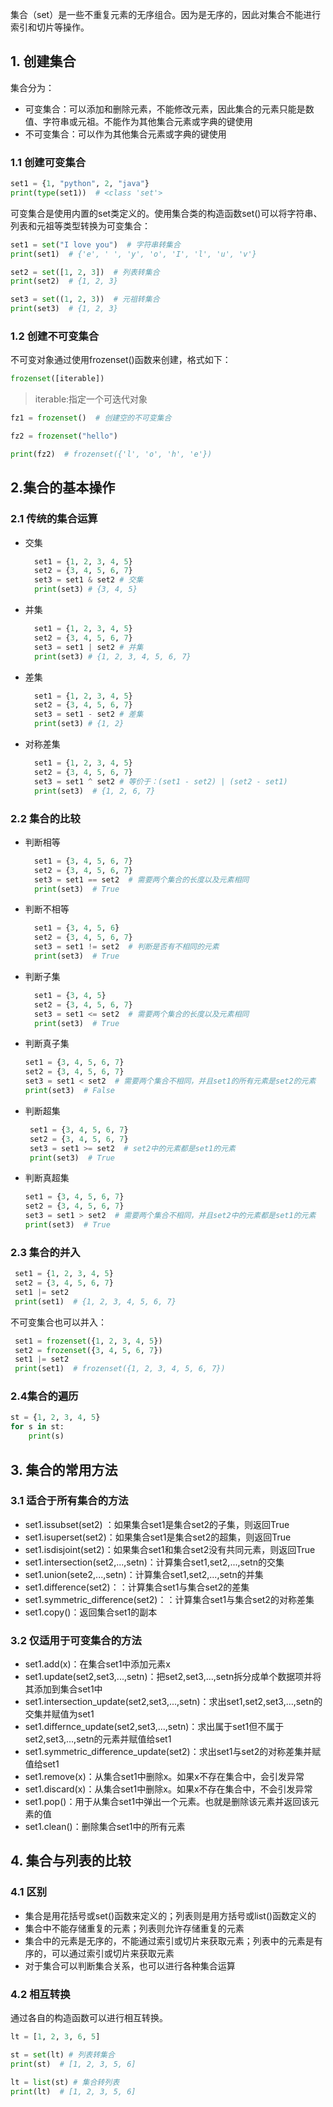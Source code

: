 集合（set）是一些不重复元素的无序组合。因为是无序的，因此对集合不能进行索引和切片等操作。

## 1. 创建集合
集合分为：
- 可变集合：可以添加和删除元素，不能修改元素，因此集合的元素只能是数值、字符串或元祖。不能作为其他集合元素或字典的键使用
- 不可变集合：可以作为其他集合元素或字典的键使用

### 1.1 创建可变集合

```python
set1 = {1, "python", 2, "java"}
print(type(set1))  # <class 'set'>
```
可变集合是使用内置的set类定义的。使用集合类的构造函数set()可以将字符串、列表和元祖等类型转换为可变集合：

```python
set1 = set("I love you")  # 字符串转集合
print(set1)  # {'e', ' ', 'y', 'o', 'I', 'l', 'u', 'v'}

set2 = set([1, 2, 3])  # 列表转集合
print(set2)  # {1, 2, 3}

set3 = set((1, 2, 3))  # 元祖转集合
print(set3)  # {1, 2, 3}
```

### 1.2 创建不可变集合

不可变对象通过使用frozenset()函数来创建，格式如下：
```python
frozenset([iterable])
```
> iterable:指定一个可迭代对象

```python
fz1 = frozenset()  # 创建空的不可变集合

fz2 = frozenset("hello")

print(fz2)  # frozenset({'l', 'o', 'h', 'e'})

```
## 2.集合的基本操作
### 2.1 传统的集合运算
- 交集
  ```python
    set1 = {1, 2, 3, 4, 5}
    set2 = {3, 4, 5, 6, 7}
    set3 = set1 & set2 # 交集
    print(set3) # {3, 4, 5}
  ```
- 并集
  ```python
    set1 = {1, 2, 3, 4, 5}
    set2 = {3, 4, 5, 6, 7}
    set3 = set1 | set2 # 并集
    print(set3) # {1, 2, 3, 4, 5, 6, 7}
  ```
- 差集
  ```python
    set1 = {1, 2, 3, 4, 5}
    set2 = {3, 4, 5, 6, 7}
    set3 = set1 - set2 # 差集
    print(set3) # {1, 2}
  ```
- 对称差集
  ```python
    set1 = {1, 2, 3, 4, 5}
    set2 = {3, 4, 5, 6, 7}
    set3 = set1 ^ set2 # 等价于：(set1 - set2) | (set2 - set1)
    print(set3)  # {1, 2, 6, 7}
  ```

### 2.2 集合的比较
- 判断相等
  ```python
    set1 = {3, 4, 5, 6, 7}
    set2 = {3, 4, 5, 6, 7}
    set3 = set1 == set2  # 需要两个集合的长度以及元素相同
    print(set3)  # True
  ```
- 判断不相等
  ```python
    set1 = {3, 4, 5, 6}
    set2 = {3, 4, 5, 6, 7}
    set3 = set1 != set2  # 判断是否有不相同的元素
    print(set3)  # True
  ```
- 判断子集
  ```python
    set1 = {3, 4, 5}
    set2 = {3, 4, 5, 6, 7}
    set3 = set1 <= set2  # 需要两个集合的长度以及元素相同
    print(set3)  # True
  ```
- 判断真子集
    ```python
    set1 = {3, 4, 5, 6, 7}
    set2 = {3, 4, 5, 6, 7}
    set3 = set1 < set2  # 需要两个集合不相同，并且set1的所有元素是set2的元素
    print(set3)  # False
  ```
- 判断超集
   ```python
    set1 = {3, 4, 5, 6, 7}
    set2 = {3, 4, 5, 6, 7}
    set3 = set1 >= set2  # set2中的元素都是set1的元素
    print(set3)  # True
   ```
- 判断真超集
     ```python
    set1 = {3, 4, 5, 6, 7}
    set2 = {3, 4, 5, 6, 7}
    set3 = set1 > set2  # 需要两个集合不相同，并且set2中的元素都是set1的元素
    print(set3)  # True
   ```

### 2.3 集合的并入

   ```python
    set1 = {1, 2, 3, 4, 5}
    set2 = {3, 4, 5, 6, 7}
    set1 |= set2
    print(set1)  # {1, 2, 3, 4, 5, 6, 7}
   ```
不可变集合也可以并入：
   ```python
    set1 = frozenset({1, 2, 3, 4, 5})
    set2 = frozenset({3, 4, 5, 6, 7})
    set1 |= set2
    print(set1)  # frozenset({1, 2, 3, 4, 5, 6, 7})
   ```
### 2.4集合的遍历

```python
st = {1, 2, 3, 4, 5}
for s in st:
    print(s)
```
## 3. 集合的常用方法
### 3.1 适合于所有集合的方法
- set1.issubset(set2) ：如果集合set1是集合set2的子集，则返回True
- set1.isuperset(set2)：如果集合set1是集合set2的超集，则返回True
- set1.isdisjoint(set2)：如果集合set1和集合set2没有共同元素，则返回True
- set1.intersection(set2,...,setn)：计算集合set1,set2,...,setn的交集
- set1.union(sete2,...,setn)：计算集合set1,set2,...,setn的并集
- set1.difference(set2)：：计算集合set1与集合set2的差集
- set1.symmetric_difference(set2)：：计算集合set1与集合set2的对称差集
- set1.copy()：返回集合set1的副本
### 3.2 仅适用于可变集合的方法
- set1.add(x)：在集合set1中添加元素x
- set1.update(set2,set3,...,setn)：把set2,set3,...,setn拆分成单个数据项并将其添加到集合set1中
- set1.intersection_update(set2,set3,...,setn)：求出set1,set2,set3,...,setn的交集并赋值为set1
- set1.differnce_update(set2,set3,...,setn)：求出属于set1但不属于set2,set3,...,setn的元素并赋值给set1
- set1.symmetric_difference_update(set2)：求出set1与set2的对称差集并赋值给set1
- set1.remove(x)：从集合set1中删除x。如果x不存在集合中，会引发异常
- set1.discard(x)：从集合set1中删除x。如果x不存在集合中，不会引发异常
- set1.pop()：用于从集合set1中弹出一个元素。也就是删除该元素并返回该元素的值
- set1.clean()：删除集合set1中的所有元素

## 4. 集合与列表的比较
### 4.1 区别
- 集合是用花括号或set()函数来定义的；列表则是用方括号或list()函数定义的
- 集合中不能存储重复的元素；列表则允许存储重复的元素
- 集合中的元素是无序的，不能通过索引或切片来获取元素；列表中的元素是有序的，可以通过索引或切片来获取元素
- 对于集合可以判断集合关系，也可以进行各种集合运算

### 4.2 相互转换  
通过各自的构造函数可以进行相互转换。 
 ```python
lt = [1, 2, 3, 6, 5]

st = set(lt) # 列表转集合
print(st)  # [1, 2, 3, 5, 6]

lt = list(st) # 集合转列表
print(lt)  # [1, 2, 3, 5, 6]

 ```